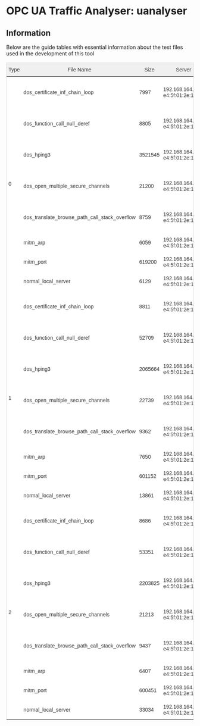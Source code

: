 # OPC UA Traffic Analyser: uanalyser

## Information

Below are the guide tables with essential information about the test files used in the development of this tool

<style type="text/css">
.tg  {border-collapse:collapse;border-color:#ccc;border-spacing:0;border:1px solid #ddd;}
.tg td{background-color:#fff;border-bottom-width:1px;border-color:#ccc;border-style:solid;border-top-width:1px; border-width:0px;color:#333;font-family:Arial, sans-serif;font-size:14px;overflow:hidden;padding:10px 5px; word-break:normal;}
.tg th{background-color:#f0f0f0;border-bottom-width:1px;border-color:#ccc;border-style:solid;border-top-width:1px; border-width:0px;color:#333;font-family:Arial, sans-serif;font-size:14px;font-weight:normal;overflow:hidden; padding:10px 5px;word-break:normal;}
.tg .header{border-color:inherit;font-weight:bold;text-align:center;vertical-align:center}
.tg .hd-name, .tg .name{width: 200px; word-wrap: break-word;}
.tg tbody tr:nth-child(even) {background-color: #f2f2f2;}
</style>
<table class="tg">
<thead>
  <tr>
    <th class="hd hd-type">Type</th>
    <th class="hd hd-name">File Name</th>
    <th class="hd hd-size">Size</th>
    <th class="hd hd-server">Server</th>
    <th class="hd hd-client">Client</th>
    <th class="hd hd-attacker">Attacker</th>
    <th class="hd hd-sniffer">Sniffer</th>
    <th class="hd hd-attacker">Attack</th>
  </tr>
</thead>
<tbody>
    <tr>
    <td rowspan="8" class="type">0</td>
    <td class="name">dos_certificate_inf_chain_loop</td>
    <td class="size">7997</td>
    <td class="server">192.168.164.101<br>e4:5f:01:2e:1a:b6</td>
    <td class="client">192.168.164.102<br>e4:5f:01:2e:1b:c1</td>
    <td class="attacker">192.168.164.103<br>00:09:5b:bd:64:06</td>
    <td class="sniffer">192.168.164.115<br>ac:1a:3d:a8:67:cd</td>
    <td class="attack">Nº: 1967<br>Time: 32.3419</td>
  </tr>
  <tr>
    <td class="name">dos_function_call_null_deref</td>
    <td class="size">8805</td>
    <td class="server">192.168.164.101<br>e4:5f:01:2e:1a:b6</td>
    <td class="client">192.168.164.102<br>e4:5f:01:2e:1b:c1</td>
    <td class="attacker">192.168.164.103<br>00:09:5b:bd:64:06</td>
    <td class="sniffer">192.168.164.115<br>ac:1a:3d:a8:67:cd</td>
    <td class="attack">Nº: 2275<br>Time: 31.7939</td>
  </tr>
  <tr>
    <td class="name">dos_hping3</td>
    <td class="size">3521545</td>
    <td class="server">192.168.164.101<br>e4:5f:01:2e:1a:b6</td>
    <td class="client">192.168.164.102<br>e4:5f:01:2e:1b:c1</td>
    <td class="attacker">192.168.164.201<br>00:09:5b:bd:64:06</td>
    <td class="sniffer">192.168.164.115<br>ac:1a:3d:a8:67:cd</td>
    <td class="attack">Nº: 4294<br>Time: 41.1575</td>
  </tr>
  <tr>
    <td class="name">dos_open_multiple_secure_channels</td>
    <td class="size">21200</td>
    <td class="server">192.168.164.101<br>e4:5f:01:2e:1a:b6</td>
    <td class="client">192.168.164.102<br>e4:5f:01:2e:1b:c1</td>
    <td class="attacker">192.168.164.103<br>00:09:5b:bd:64:06</td>
    <td class="sniffer">192.168.164.115<br>ac:1a:3d:a8:67:cd</td>
    <td class="attack">Nº: 2224<br>Time: 32.9595</td>
  </tr>
  <tr>
    <td class="name">dos_translate_browse_path_call_stack_overflow</td>
    <td class="size">8759</td>
    <td class="server">192.168.164.101<br>e4:5f:01:2e:1a:b6</td>
    <td class="client">192.168.164.102<br>e4:5f:01:2e:1b:c1</td>
    <td class="attacker">192.168.164.103<br>00:09:5b:bd:64:06</td>
    <td class="sniffer">192.168.164.115<br>ac:1a:3d:a8:67:cd</td>
    <td class="attack">Nº: 2366<br>Time: 31.7897</td>
  </tr>
  <tr>
    <td class="name">mitm_arp</td>
    <td class="size">6059</td>
    <td class="server">192.168.164.101<br>e4:5f:01:2e:1a:b6</td>
    <td class="client">192.168.164.102<br>e4:5f:01:2e:1b:c1</td>
    <td class="attacker">-<br>00:09:5b:bd:64:06</td>
    <td class="sniffer">192.168.164.110<br>00:be:43:34:b8:54</td>
    <td class="attack">-</td>
  </tr>
  <tr>
    <td class="name">mitm_port</td>
    <td class="size">619200</td>
    <td class="server">192.168.164.101<br>e4:5f:01:2e:1a:b6</td>
    <td class="client">192.168.164.102<br>e4:5f:01:2e:1b:c1</td>
    <td class="attacker">-<br>00:09:5b:bd:64:06</td>
    <td class="sniffer">192.168.164.110<br>00:be:43:34:b8:54</td>
    <td class="attack">-</td>
  </tr>
  <tr>
    <td class="name">normal_local_server</td>
    <td class="size">6129</td>
    <td class="server">192.168.164.101<br>e4:5f:01:2e:1a:b6</td>
    <td class="client">192.168.164.102<br>e4:5f:01:2e:1b:c1</td>
    <td class="attacker">-</td>
    <td class="sniffer">192.168.164.110<br>00:be:43:34:b8:54</td>
    <td class="attack">-</td>
  </tr>
  <tr>
    <td rowspan="8" class="type">1</td>
    <td class="name">dos_certificate_inf_chain_loop</td>
    <td class="size">8811</td>
    <td class="server">192.168.164.101<br>e4:5f:01:2e:1a:b6</td>
    <td class="client">192.168.164.102<br>e4:5f:01:2e:1b:c1</td>
    <td class="attacker">192.168.164.103<br>00:09:5b:bd:64:06</td>
    <td class="sniffer">192.168.164.115<br>ac:1a:3d:a8:67:cd</td>
    <td class="attack">Nº: 3470<br>Time: 32.2758</td>
  </tr>
  <tr>
    <td class="name">dos_function_call_null_deref</td>
    <td class="size">52709</td>
    <td class="server">192.168.164.101<br>e4:5f:01:2e:1a:b6</td>
    <td class="client">192.168.164.102<br>e4:5f:01:2e:1b:c1</td>
    <td class="attacker">192.168.164.103<br>00:09:5b:bd:64:06</td>
    <td class="sniffer">192.168.164.115<br>ac:1a:3d:a8:67:cd</td>
    <td class="attack">Nº: 2814<br>Time: 30.9477</td>
  </tr>
  <tr>
    <td class="name">dos_hping3</td>
    <td class="size">2065664</td>
    <td class="server">192.168.164.101<br>e4:5f:01:2e:1a:b6</td>
    <td class="client">192.168.164.102<br>e4:5f:01:2e:1b:c1</td>
    <td class="attacker">192.168.164.201<br>00:09:5b:bd:64:06</td>
    <td class="sniffer">192.168.164.115<br>ac:1a:3d:a8:67:cd</td>
    <td class="attack">Nº: 4275<br>Time: 45.8889</td>
  </tr>
  <tr>
    <td class="name">dos_open_multiple_secure_channels</td>
    <td class="size">22739</td>
    <td class="server">192.168.164.101<br>e4:5f:01:2e:1a:b6</td>
    <td class="client">192.168.164.102<br>e4:5f:01:2e:1b:c1</td>
    <td class="attacker">192.168.164.103<br>00:09:5b:bd:64:06</td>
    <td class="sniffer">192.168.164.115<br>ac:1a:3d:a8:67:cd</td>
    <td class="attack">Nº: 3540<br>Time: 31.8013 </td>
  </tr>
  <tr>
    <td class="name">dos_translate_browse_path_call_stack_overflow</td>
    <td class="size">9362</td>
    <td class="server">192.168.164.101<br>e4:5f:01:2e:1a:b6</td>
    <td class="client">192.168.164.102<br>e4:5f:01:2e:1b:c1</td>
    <td class="attacker">192.168.164.103<br>00:09:5b:bd:64:06</td>
    <td class="sniffer">192.168.164.115<br>ac:1a:3d:a8:67:cd</td>
    <td class="attack">Nº: 3397<br>Time: 31.7899</td>
  </tr>
  <tr>
    <td class="name">mitm_arp</td>
    <td class="size">7650</td>
    <td class="server">192.168.164.101<br>e4:5f:01:2e:1a:b6</td>
    <td class="client">192.168.164.102<br>e4:5f:01:2e:1b:c1</td>
    <td class="attacker">-<br>00:09:5b:bd:64:06</td>
    <td class="sniffer">192.168.164.110<br>00:be:43:34:b8:54</td>
    <td class="attack">-</td>
  </tr>
  <tr>
    <td class="name">mitm_port</td>
    <td class="size">601152</td>
    <td class="server">192.168.164.101<br>e4:5f:01:2e:1a:b6</td>
    <td class="client">192.168.164.102<br>e4:5f:01:2e:1b:c1</td>
    <td class="attacker"><br>00:09:5b:bd:64:06</td>
    <td class="sniffer">192.168.164.110<br>00:be:43:34:b8:54</td>
    <td class="attack">-</td>
  </tr>
  <tr>
    <td class="name">normal_local_server</td>
    <td class="size">13861</td>
    <td class="server">192.168.164.101<br>e4:5f:01:2e:1a:b6</td>
    <td class="client">192.168.164.102<br>e4:5f:01:2e:1b:c1</td>
    <td class="attacker">-</td>
    <td class="sniffer">192.168.164.110<br>00:be:43:34:b8:54</td>
    <td class="attack">-</td>
  </tr>
  <tr>
    <td rowspan="8" class="type">2</td>
    <td class="name">dos_certificate_inf_chain_loop</td>
    <td class="size">8686</td>
    <td class="server">192.168.164.101<br>e4:5f:01:2e:1a:b6</td>
    <td class="client">192.168.164.102<br>e4:5f:01:2e:1b:c1</td>
    <td class="attacker">192.168.164.103<br>00:09:5b:bd:64:06</td>
    <td class="sniffer">192.168.164.115<br>ac:1a:3d:a8:67:cd</td>
    <td class="attack">Nº: 3225<br>Time: 32.3843</td>
  </tr>
  <tr>
    <td class="name">dos_function_call_null_deref</td>
    <td class="size">53351</td>
    <td class="server">192.168.164.101<br>e4:5f:01:2e:1a:b6</td>
    <td class="client">192.168.164.102<br>e4:5f:01:2e:1b:c1</td>
    <td class="attacker">192.168.164.103<br>00:09:5b:bd:64:06</td>
    <td class="sniffer">192.168.164.115<br>ac:1a:3d:a8:67:cd</td>
    <td class="attack">Nº: 3338<br>Time: 31.6231</td>
  </tr>
  <tr>
    <td class="name">dos_hping3</td>
    <td class="size">2203825</td>
    <td class="server">192.168.164.101<br>e4:5f:01:2e:1a:b6</td>
    <td class="client">192.168.164.102<br>e4:5f:01:2e:1b:c1</td>
    <td class="attacker">192.168.164.201<br>00:09:5b:bd:64:06</td>
    <td class="sniffer">192.168.164.115<br>ac:1a:3d:a8:67:cd</td>
    <td class="attack">Nº: 5566<br>Time: 44.9302</td>
  </tr>
  <tr>
    <td class="name">dos_open_multiple_secure_channels</td>
    <td class="size">21213</td>
    <td class="server">192.168.164.101<br>e4:5f:01:2e:1a:b6</td>
    <td class="client">192.168.164.102<br>e4:5f:01:2e:1b:c1</td>
    <td class="attacker">192.168.164.103<br>00:09:5b:bd:64:06</td>
    <td class="sniffer">192.168.164.115<br>ac:1a:3d:a8:67:cd</td>
    <td class="attack">Nº: 3292<br>Time: 31.7924</td>
  </tr>
  <tr>
    <td class="name">dos_translate_browse_path_call_stack_overflow</td>
    <td class="size">9437</td>
    <td class="server">192.168.164.101<br>e4:5f:01:2e:1a:b6</td>
    <td class="client">192.168.164.102<br>e4:5f:01:2e:1b:c1</td>
    <td class="attacker">192.168.164.103<br>00:09:5b:bd:64:06</td>
    <td class="sniffer">192.168.164.115<br>ac:1a:3d:a8:67:cd</td>
    <td class="attack">Nº: 3464<br>Time: 31.1787</td>
  </tr>
  <tr>
    <td class="name">mitm_arp</td>
    <td class="size">6407</td>
    <td class="server">192.168.164.101<br>e4:5f:01:2e:1a:b6</td>
    <td class="client">192.168.164.102<br>e4:5f:01:2e:1b:c1</td>
    <td class="attacker">-<br>00:09:5b:bd:64:06</td>
    <td class="sniffer">192.168.164.110<br>00:be:43:34:b8:54</td>
    <td class="attack">-</td>
  </tr>
  <tr>
    <td class="name">mitm_port</td>
    <td class="size">600451</td>
    <td class="server">192.168.164.101<br>e4:5f:01:2e:1a:b6</td>
    <td class="client">192.168.164.102<br>e4:5f:01:2e:1b:c1</td>
    <td class="attacker">-<br>00:09:5b:bd:64:06</td>
    <td class="sniffer">192.168.164.110<br>00:be:43:34:b8:54</td>
    <td class="attack">-</td>
  </tr>
  <tr>
    <td class="name">normal_local_server</td>
    <td class="size">33034</td>
    <td class="server">192.168.164.101<br>e4:5f:01:2e:1a:b6</td>
    <td class="client">192.168.164.102<br>e4:5f:01:2e:1b:c1</td>
    <td class="attacker">-</td>
    <td class="sniffer">192.168.164.110<br>00:be:43:34:b8:54</td>
    <td class="attack">-</td>
  </tr>
</tbody>
</table>
